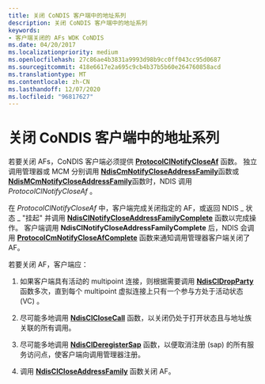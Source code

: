 ```yaml
---
title: 关闭 CoNDIS 客户端中的地址系列
description: 关闭 CoNDIS 客户端中的地址系列
keywords:
- 客户端关闭的 AFs WDK CoNDIS
ms.date: 04/20/2017
ms.localizationpriority: medium
ms.openlocfilehash: 27c86ae4b3831a9993d98b9cc0ff043cc95d0687
ms.sourcegitcommit: 418e6617e2a695c9cb4b37b5b60e264760858acd
ms.translationtype: MT
ms.contentlocale: zh-CN
ms.lasthandoff: 12/07/2020
ms.locfileid: "96817627"
---
```

# <a name="closing-an-address-family-in-a-condis-client"></a>关闭 CoNDIS 客户端中的地址系列





若要关闭 AFs，CoNDIS 客户端必须提供 [**ProtocolClNotifyCloseAf**](/windows-hardware/drivers/ddi/ndis/nc-ndis-protocol_cl_notify_close_af) 函数。 独立调用管理器或 MCM 分别调用 [**NdisCmNotifyCloseAddressFamily**](/windows-hardware/drivers/ddi/ndis/nf-ndis-ndiscmnotifycloseaddressfamily)函数或 [**NdisMCmNotifyCloseAddressFamily**](/windows-hardware/drivers/ddi/ndis/nf-ndis-ndismcmnotifycloseaddressfamily)函数时，NDIS 调用 *ProtocolClNotifyCloseAf* 。

在 *ProtocolClNotifyCloseAf* 中，客户端完成关闭指定的 AF，或返回 NDIS \_ 状态 \_ "挂起" 并调用 [**NdisClNotifyCloseAddressFamilyComplete**](/windows-hardware/drivers/ddi/ndis/nf-ndis-ndisclnotifycloseaddressfamilycomplete) 函数以完成操作。 客户端调用 **NdisClNotifyCloseAddressFamilyComplete** 后，NDIS 会调用 [**ProtocolCmNotifyCloseAfComplete**](/windows-hardware/drivers/ddi/ndis/nc-ndis-protocol_cm_notify_close_af_complete) 函数来通知调用管理器客户端关闭了 AF。

若要关闭 AF，客户端应：

1.  如果客户端具有活动的 multipoint 连接，则根据需要调用 [**NdisClDropParty**](/windows-hardware/drivers/ddi/ndis/nf-ndis-ndiscldropparty) 函数多次，直到每个 multipoint 虚拟连接上只有一个参与方处于活动状态 (VC) 。

2.  尽可能多地调用 [**NdisClCloseCall**](/windows-hardware/drivers/ddi/ndis/nf-ndis-ndisclclosecall) 函数，以关闭仍处于打开状态且与地址族关联的所有调用。

3.  尽可能多地调用 [**NdisClDeregisterSap**](/windows-hardware/drivers/ddi/ndis/nf-ndis-ndisclderegistersap) 函数，以便取消注册 (sap) 的所有服务访问点，使客户端向调用管理器注册。

4.  调用 [**NdisClCloseAddressFamily**](/windows-hardware/drivers/ddi/ndis/nf-ndis-ndisclcloseaddressfamily) 函数关闭 AF。

 

